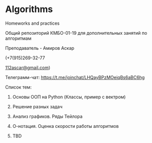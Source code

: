 # Algorithms
Homeworks and practices 

Общий репозиторий КМБО-01-19 для дополнительных занятий по алгоритмам  

Преподаватель - Амиров Аскар 

(+7(915)269-32-77 

112ascar@gmail.com) 

Телеграмм-чат: https://t.me/joinchat/LHQayBPzMOeiqBs6aBC6hg

Список тем:

1) Основы ООП на Python (Классы, пример с вектром)

2) Решение разных задач

3) Анализ графиков. Ряды Тейлора

4) О-нотация. Оценка скорости работы алгоритмов

5) TBD


